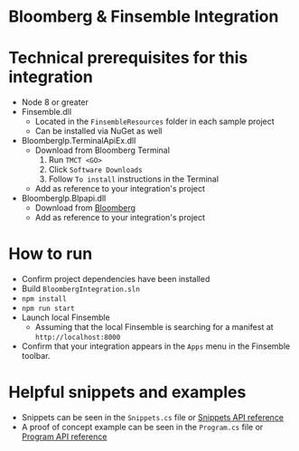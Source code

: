 # Bloomberg & Finsemble Integration

# Technical prerequisites for this integration
* Node 8 or greater
* Finsemble.dll
    * Located in the `FinsembleResources` folder in each sample project
    * Can be installed via NuGet as well
* Bloomberglp.TerminalApiEx.dll
    * Download from Bloomberg Terminal
        1. Run `TMCT <GO>`
        2. Click `Software Downloads`
        3. Follow `To install` instructions in the Terminal
    * Add as reference to your integration's project
* Bloomberglp.Blpapi.dll
    * Download from [Bloomberg](https://www.bloomberg.com/professional/support/api-library/)
    * Add as reference to your integration's project

# How to run
* Confirm project dependencies have been installed
* Build `BloombergIntegration.sln`
* `npm install`
* `npm run start`
* Launch local Finsemble
    * Assuming that the local Finsemble is searching for a manifest at `http://localhost:8000`
* Confirm that your integration appears in the `Apps` menu in the Finsemble toolbar.

# Helpful snippets and examples
* Snippets can be seen in the `Snippets.cs` file or [Snippets API reference](xref:BloombergBridge.Snippets)
* A proof of concept example can be seen in the `Program.cs` file or [Program API reference](xref:BloombergBridge.Program)
